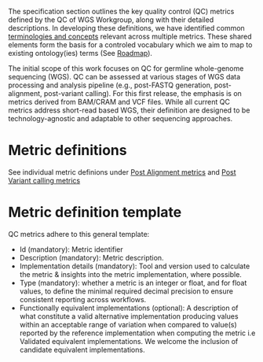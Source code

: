 
The specification section outlines the key quality control (QC) metrics defined by the QC of WGS Workgroup, along with their detailed descriptions. In developing these definitions, we have identified common [terminologies and concepts](terminologies.md) relevant across multiple metrics. These shared elements form the basis for a controled vocabulary which we aim to map to existing ontology(ies) terms (See [Roadmap](roadmap_v2.md)).

The initial scope of this work focuses on QC for germline whole-genome sequencing (WGS). 
QC can be assessed at various stages of WGS data processing and analysis pipeline (e.g., post-FASTQ generation, post-alignment, post-variant calling). For this first release, the emphasis is on metrics derived from BAM/CRAM and VCF files. While all current QC metrics address short-read based WGS, their definition are designed to be technology-agnostic and adaptable to other sequencing approaches.

# Metric definitions

See individual metric definions under [Post Alignment metrics](https://ga4gh.github.io/quality-control-wgs/metrics_definitions/) and [Post Variant calling metrics](https://ga4gh.github.io/quality-control-wgs/metrics_definitions/)

# Metric definition template

QC metrics adhere to this general template:

- Id (mandatory): Metric identifier
- Description (mandatory): Metric description.
- Implementation details (mandatory): Tool and version used to calculate the metric & insights into the metric implementation, where possible.
- Type (mandatory): whether a metric is an integer or float, and for float values, to define the minimal required decimal precision to ensure consistent reporting across workflows.
- Functionally equivalent implementations (optional): A description of what constitute a valid alternative implementation producing values within an acceptable range of variation when compared to value(s) reported by the reference implementation when computing the metric i.e Validated equivalent implementations. We welcome the inclusion of candidate equivalent implementations.


